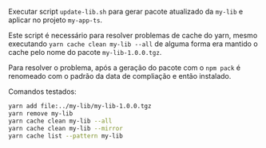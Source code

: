 Executar script `update-lib.sh` para gerar pacote atualizado da `my-lib` e aplicar no projeto `my-app-ts`.

Este script é necessário para resolver problemas de cache do yarn, mesmo executando `yarn cache clean my-lib --all` de alguma forma era mantido o cache pelo nome do pacote `my-lib-1.0.0.tgz`.

Para resolver o problema, após a geração do pacote com o `npm pack` é renomeado com o padrão da data de compliação e então instalado.



Comandos testados:

```bash
yarn add file:../my-lib/my-lib-1.0.0.tgz
yarn remove my-lib
yarn cache clean my-lib --all
yarn cache clean my-lib --mirror
yarn cache list --pattern my-lib
```
